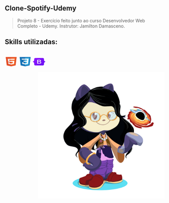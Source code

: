 ## Clone-Spotify-Udemy
> Projeto 8 - Exercício feito junto ao curso Desenvolvedor Web Completo - Udemy. Instrutor: Jamilton Damasceno.

## Skills utilizadas:
<div style="display: inline_block"><br>
  <img align="center" alt="HTML" height="30" width="40" src="https://raw.githubusercontent.com/devicons/devicon/master/icons/html5/html5-original.svg">
  <img align="center" alt="CSS" height="30" width="40" src="https://raw.githubusercontent.com/devicons/devicon/master/icons/css3/css3-original.svg"> 
  <img align="center" alt="Bootstrap" height="30" width="40" src="https://raw.githubusercontent.com/devicons/devicon/master/icons/bootstrap/bootstrap-original.svg">
</div>

<div style="display: inline_block"><br>

<img align="right" alt="Persona GitHub" height="400" width="400" src="https://raw.githubusercontent.com/HelenaSiena/HelenaSiena/main/octocat-1676121532320.png">

</div>
